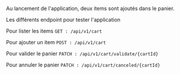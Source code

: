 Au lancement de l'application, deux items sont ajoutés dans le panier.

Les différents endpoint pour tester l'application

Pour lister les items
 `GET : /api/v1/cart`

Pour ajouter un item
`POST : /api/v1/cart`

Pour valider le panier
`PATCH : /api/v1/cart/validate/{cartId}`

Pour annuler le panier
`PATCH : /api/v1/cart/canceled/{cartId}`